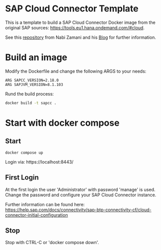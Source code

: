 # SAP Cloud Connector Template

This is a template to build a SAP Cloud Connector Docker image from the original SAP sources: https://tools.eu1.hana.ondemand.com/#cloud.

See this [repository](https://github.com/nzamani/sap-cloud-connector-docker) from Nabi Zamani and his [Blog](https://community.sap.com/t5/technology-blogs-by-members/installing-sap-cloud-connector-into-docker-and-connecting-it-to-sap-cloud/ba-p/13376377) for further information.


# Build an image

Modify the Dockerfile and change the following ARGS to your needs:

```
ARG SAPCC_VERSION=2.18.0
ARG SAPJVM_VERSION=8.1.103
```

Rund the build process:

```bash
docker build -t sapcc .
```

# Start with docker compose

## Start

```
docker compose up
```

Login via: https://localhost:8443/

## First Login

At the first login the user 'Administrator' with password 'manage' is used. 
Change the password and configure your SAP Cloud Connector instance.

Further information can be found here: https://help.sap.com/docs/connectivity/sap-btp-connectivity-cf/cloud-connector-initial-configuration 

## Stop

Stop with CTRL-C or 'docker compose down'.


